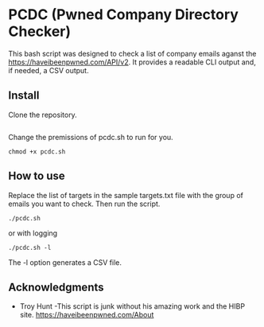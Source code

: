 # PCDC (Pwned Company Directory Checker)

This bash script was designed to check a list of company emails aganst the https://haveibeenpwned.com/API/v2.  It provides a readable CLI output and, if needed, a CSV output.

## Install

Clone the repository.
```

```
Change the premissions of pcdc.sh to run for you.

```
chmod +x pcdc.sh
```

## How to use

Replace the list of targets in the sample targets.txt file with the group of emails you want to check.
Then run the script.

```
./pcdc.sh
```


or with logging
```
./pcdc.sh -l
```
The -l option generates a CSV file.


## Acknowledgments

* Troy Hunt
    -This script is junk without his amazing work and the HIBP site.  https://haveibeenpwned.com/About
